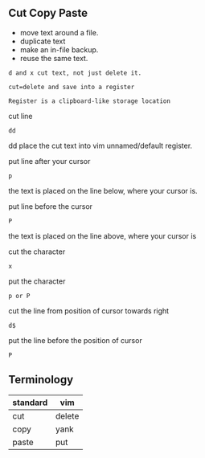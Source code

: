 Cut Copy Paste
--------------

* move text around a file.
* duplicate text
* make an in-file backup.
* reuse the same text.

```
d and x cut text, not just delete it.

cut=delete and save into a register

Register is a clipboard-like storage location
```

cut line

    dd

dd place the cut text into vim unnamed/default register.  

put line after your cursor

    p

the text is placed on the line below, where your cursor is.

put line before the cursor

    P

the text is placed on the line above, where your cursor is

cut the character

    x 

put the character

    p or P

cut the line from position of cursor towards right

    d$

put the line before the position of cursor

    P

## Terminology

|standard|vim|
|----|----|
|cut|delete|
|copy|yank|
|paste|put|


